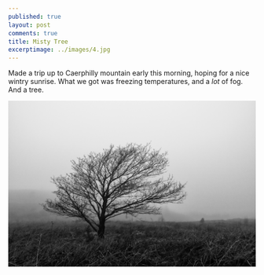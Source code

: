 ```yaml
---
published: true
layout: post
comments: true
title: Misty Tree
excerptimage: ../images/4.jpg
---
```


Made a trip up to Caerphilly mountain early this morning, hoping for a nice wintry sunrise. What we got was freezing temperatures, and a *lot* of fog. And a tree.  

![Image 4/365](../images/4.jpg)